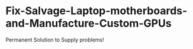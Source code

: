 # Fix-Salvage-Laptop-motherboards-and-Manufacture-Custom-GPUs
Permanent Solution to Supply problems!
